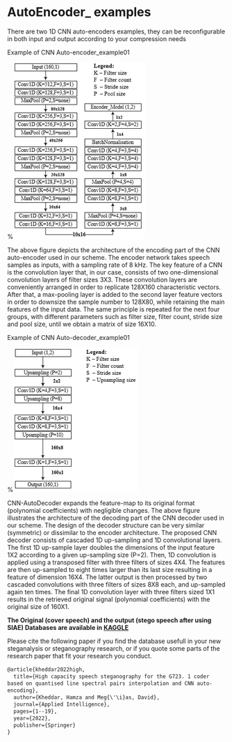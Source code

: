 # AutoEncoder_ examples


There are two 1D CNN auto-encoders examples, they can be reconfigurable in both input and output according to your compression needs  

Example of CNN Auto-encoder_example01

%![](images/6.jpg)

The above figure depicts the architecture of the encoding part of the CNN auto-encoder used in our scheme. The encoder network takes speech samples as inputs, with a sampling rate of 8 kHz. The key feature of a CNN is the convolution layer that, in our case, consists of two one-dimensional convolution layers of filter sizes 3X3. These convolution layers are conveniently arranged in order to replicate 128X160 characteristic vectors. After that, a max-pooling layer is added to the second layer feature vectors in order to downsize the sample number to 128X80, while retaining the main features of the input data. The same principle is repeated for the next four groups, with different parameters such as filter size, filter count, stride size and pool size, until we obtain a matrix of size 16X10. 

Example of CNN Auto-decoder_example01

%![](images/7.jpg)

CNN-AutoDecoder expands the feature-map to its original format (polynomial coefficients) with negligible changes. The above figure illustrates the architecture of the decoding part of the CNN decoder used in our scheme. The design of the decoder structure can be very similar (symmetric) or dissimilar to the encoder architecture. The proposed CNN decoder consists of cascaded 1D up-sampling and 1D convolutional layers. The first 1D up-sample layer doubles the dimensions of the input feature 1X2 according to a given up-sampling size (P=2). Then, 1D convolution is applied using a transposed filter with three filters of sizes 4X4. The features are then up-sampled to eight times larger than its last size resulting in a feature of dimension 16X4. The latter output is then processed by two cascaded convolutions with three filters of sizes 8X8 each, and up-sampled again ten times. The final 1D convolution layer with three filters sized 1X1 results in the retrieved original signal (polynomial coefficients) with the original size of 160X1.  


**The Original (cover speech) and the output (stego speech after using SIAE) Databases are available in [KAGGLE](https://www.kaggle.com/hamzakheddar/SIAE-DB-Speech)**

Please cite the following paper if you find the database usefull in your new steganalysis or steganography research, or if you quote some parts of the research paper that fit your research you conduct. 

```
@article{kheddar2022high,
  title={High capacity speech steganography for the G723. 1 coder based on quantised line spectral pairs interpolation and CNN auto-encoding},
  author={Kheddar, Hamza and Meg{\'\i}as, David},
  journal={Applied Intelligence},
  pages={1--19},
  year={2022},
  publisher={Springer}
}

```

